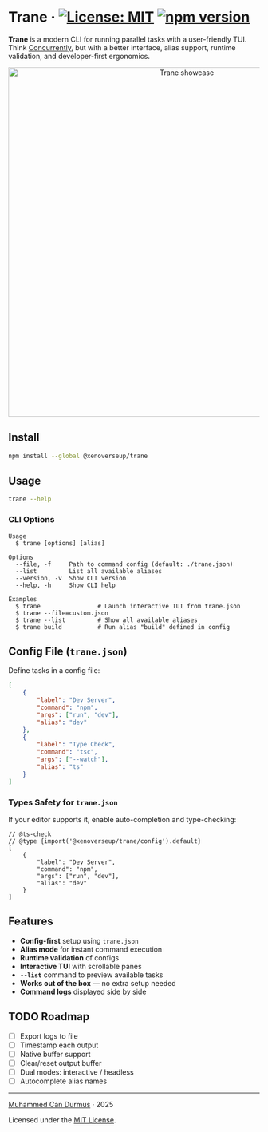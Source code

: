 # Trane &middot; [![License: MIT](https://img.shields.io/badge/license-MIT-blue.svg)](https://github.com/xenoverseup/trane/blob/main/LICENSE) [![npm version](https://img.shields.io/npm/v/@xenoverseup/trane?color=blue)](https://www.npmjs.com/package/@xenoverseup/trane)

**Trane** is a modern CLI for running parallel tasks with a user-friendly TUI.
Think [Concurrently](https://www.npmjs.com/package/concurrently), but with a better interface, alias support, runtime validation, and developer-first ergonomics.

<p align="center">
  <img src="./docs/showcase.gif" alt="Trane showcase" width="700" />
</p>

## Install

```bash
npm install --global @xenoverseup/trane
```

## Usage

```bash
trane --help
```

### CLI Options

```
Usage
  $ trane [options] [alias]

Options
  --file, -f     Path to command config (default: ./trane.json)
  --list         List all available aliases
  --version, -v  Show CLI version
  --help, -h     Show CLI help

Examples
  $ trane                # Launch interactive TUI from trane.json
  $ trane --file=custom.json
  $ trane --list         # Show all available aliases
  $ trane build          # Run alias "build" defined in config
```

## Config File (`trane.json`)

Define tasks in a config file:

```json
[
	{
		"label": "Dev Server",
		"command": "npm",
		"args": ["run", "dev"],
		"alias": "dev"
	},
	{
		"label": "Type Check",
		"command": "tsc",
		"args": ["--watch"],
		"alias": "ts"
	}
]
```

### Types Safety for `trane.json`

If your editor supports it, enable auto-completion and type-checking:

```jsonc
// @ts-check
// @type {import('@xenoverseup/trane/config').default}
[
	{
		"label": "Dev Server",
		"command": "npm",
		"args": ["run", "dev"],
		"alias": "dev"
	}
]
```

## Features

- **Config-first** setup using `trane.json`
- **Alias mode** for instant command execution
- **Runtime validation** of configs
- **Interactive TUI** with scrollable panes
- **`--list`** command to preview available tasks
- **Works out of the box** — no extra setup needed
- **Command logs** displayed side by side

## TODO Roadmap

- [ ] Export logs to file
- [ ] Timestamp each output
- [ ] Native buffer support
- [ ] Clear/reset output buffer
- [ ] Dual modes: interactive / headless
- [ ] Autocomplete alias names

---

[Muhammed Can Durmus](https://github.com/xenoverseup) · 2025

Licensed under the [MIT License](./LICENSE).
